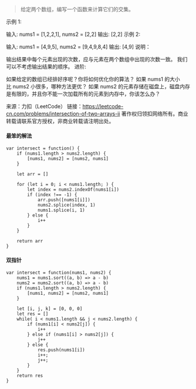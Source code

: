 > 给定两个数组，编写一个函数来计算它们的交集。

示例 1:

输入: nums1 = [1,2,2,1], nums2 = [2,2]
输出: [2,2]
示例 2:

输入: nums1 = [4,9,5], nums2 = [9,4,9,8,4]
输出: [4,9]
说明：

输出结果中每个元素出现的次数，应与元素在两个数组中出现的次数一致。
我们可以不考虑输出结果的顺序。
进阶:

如果给定的数组已经排好序呢？你将如何优化你的算法？
如果 nums1 的大小比 nums2 小很多，哪种方法更优？
如果 nums2 的元素存储在磁盘上，磁盘内存是有限的，并且你不能一次加载所有的元素到内存中，你该怎么办？

来源：力扣（LeetCode）
链接：https://leetcode-cn.com/problems/intersection-of-two-arrays-ii
著作权归领扣网络所有。商业转载请联系官方授权，非商业转载请注明出处。

#### 最笨的解法
```
var intersect = function() {
    if (nums1.length > nums2.length) {
        [nums1, nums2] = [nums2, nums1]
    }
    
    let arr = []
   
    for (let i = 0; i < nums1.length; ) {
        let index = nums2.indexOf(nums1[i])
        if (index !== -1) {
            arr.push([nums1[i]])
            nums2.splice(index, 1)
            nums1.splice(i, 1)
        } else {
            i++
        }
    }

    return arr
}
```
#### 双指针
```
var intersect = function(nums1, nums2) {
    nums1 = nums1.sort((a, b) => a - b)
    nums2 = nums2.sort((a, b) => a - b)
    if (nums1.length > nums2.length) {
        [nums1, nums2] = [nums2, nums1]
    }

    let [i, j, k] = [0, 0, 0]
    let res = []
    while( i < nums1.length && j < nums2.length) {
        if (nums1[i] < nums2[j]) {
            i++
        } else if (nums1[i] > nums2[j]) {
            j++
        } else {
            res.push(nums1[i])
            i++;
            j++;
        }
    }
    return res
}
```
